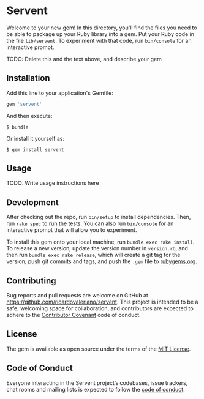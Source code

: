 # Servent

Welcome to your new gem! In this directory, you'll find the files you need to be able to package up your Ruby library into a gem. Put your Ruby code in the file `lib/servent`. To experiment with that code, run `bin/console` for an interactive prompt.

TODO: Delete this and the text above, and describe your gem

## Installation

Add this line to your application's Gemfile:

```ruby
gem 'servent'
```

And then execute:

    $ bundle

Or install it yourself as:

    $ gem install servent

## Usage

TODO: Write usage instructions here

## Development

After checking out the repo, run `bin/setup` to install dependencies. Then, run `rake spec` to run the tests. You can also run `bin/console` for an interactive prompt that will allow you to experiment.

To install this gem onto your local machine, run `bundle exec rake install`. To release a new version, update the version number in `version.rb`, and then run `bundle exec rake release`, which will create a git tag for the version, push git commits and tags, and push the `.gem` file to [rubygems.org](https://rubygems.org).

## Contributing

Bug reports and pull requests are welcome on GitHub at https://github.com/ricardovaleriano/servent. This project is intended to be a safe, welcoming space for collaboration, and contributors are expected to adhere to the [Contributor Covenant](http://contributor-covenant.org) code of conduct.

## License

The gem is available as open source under the terms of the [MIT License](https://opensource.org/licenses/MIT).

## Code of Conduct

Everyone interacting in the Servent project’s codebases, issue trackers, chat rooms and mailing lists is expected to follow the [code of conduct](https://github.com/ricardovaleriano/servent/blob/master/CODE_OF_CONDUCT.md).
